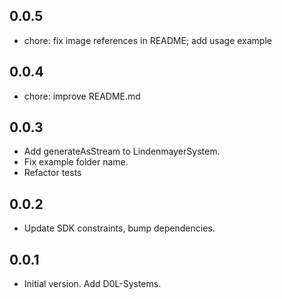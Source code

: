 ## 0.0.5

- chore: fix image references in README; add usage example

## 0.0.4

- chore: improve README.md

## 0.0.3

- Add generateAsStream to LindenmayerSystem. 
- Fix example folder name.
- Refactor tests

## 0.0.2

- Update SDK constraints, bump dependencies.

## 0.0.1

- Initial version. Add D0L-Systems.
